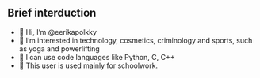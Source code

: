 
## Brief interduction ##
- 👋 Hi, I’m @eerikapolkky
- 👀 I’m interested in technology, cosmetics, criminology and sports, such as yoga and powerlifting
- 🌱 I can use code languages like Python, C, C++ 
- 💞️ This user is used mainly for schoolwork.




